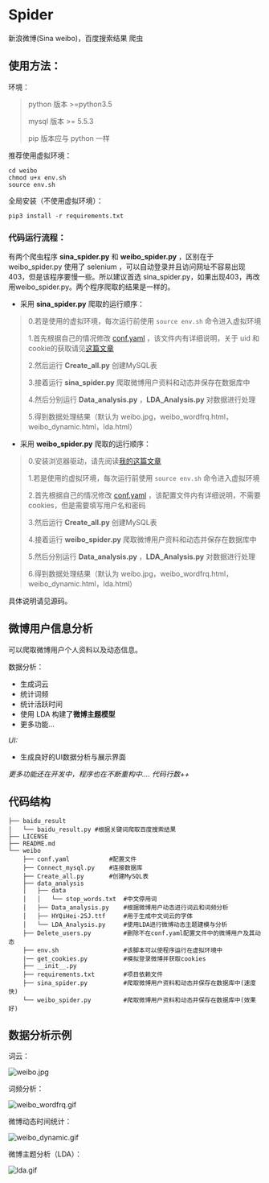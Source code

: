 # Spider
新浪微博(Sina weibo)，百度搜索结果 爬虫



## 使用方法：

环境：

> python 版本 \>=python3.5
>
> mysql 版本 \>= 5.5.3
>
> pip 版本应与 python 一样

推荐使用虚拟环境：

```
cd weibo
chmod u+x env.sh
source env.sh
```

全局安装（不使用虚拟环境）：

 `pip3 install -r requirements.txt`

### 代码运行流程：

有两个爬虫程序  **sina_spider.py** 和 **weibo_spider.py** ，区别在于 weibo_spider.py 使用了 selenium ，可以自动登录并且访问网址不容易出现403，但是该程序要慢一些。所以建议首选 sina_spider.py，如果出现403，再改用weibo_spider.py。两个程序爬取的结果是一样的。

- 采用 **sina_spider.py** 爬取的运行顺序： 

> 0.若是使用的虚拟环境，每次运行前使用 `source env.sh` 命令进入虚拟环境
>
> 1.首先根据自己的情况修改 [conf.yaml](https://github.com/starFalll/Spider/blob/master/weibo/conf.yaml) ，该文件内有详细说明，关于 uid 和 cookie的获取请见[这篇文章](https://blogof33.com/post/11/)
>
> 2.然后运行 **Create_all.py** 创建MySQL表
>
> 3.接着运行 **sina_spider.py** 爬取微博用户资料和动态并保存在数据库中
>
> 4.然后分别运行 **Data_analysis.py** ，**LDA_Analysis.py** 对数据进行处理
>
> 5.得到数据处理结果（默认为 weibo.jpg，weibo_wordfrq.html，weibo_dynamic.html，lda.html）

- 采用 **weibo_spider.py** 爬取的运行顺序：

>0.安装浏览器驱动，请先阅读[我的这篇文章](https://blogof33.com/post/12/)
>
>1.若是使用的虚拟环境，每次运行前使用 `source env.sh` 命令进入虚拟环境
>
>2.首先根据自己的情况修改 [conf.yaml](https://github.com/starFalll/Spider/blob/master/weibo/conf.yaml) ，该配置文件内有详细说明，不需要cookies，但是需要填写用户名和密码
>
>3.然后运行 **Create_all.py** 创建MySQL表
>
>4.接着运行 **weibo_spider.py** 爬取微博用户资料和动态并保存在数据库中
>
>5.然后分别运行 **Data_analysis.py** ，**LDA_Analysis.py** 对数据进行处理
>
>6.得到数据处理结果（默认为 weibo.jpg，weibo_wordfrq.html，weibo_dynamic.html，lda.html）

具体说明请见源码。



## 微博用户信息分析

可以爬取微博用户个人资料以及动态信息。

数据分析：

-  生成词云
-  统计词频
-  统计活跃时间
-  使用 LDA 构建了**微博主题模型**
-  更多功能...

*UI:*

- 生成良好的UI数据分析与展示界面

*更多功能还在开发中，程序也在不断重构中....*
*代码行数++*

## 代码结构

    ├── baidu_result
    │   └── baidu_result.py	#根据关键词爬取百度搜索结果
    ├── LICENSE
    ├── README.md
    └── weibo
        ├── conf.yaml			#配置文件
        ├── Connect_mysql.py	#连接数据库
        ├── Create_all.py		#创建MySQL表
        ├── data_analysis		
        │   ├── data			
        │   │   └── stop_words.txt	#中文停用词
        │   ├── Data_analysis.py	#根据微博用户动态进行词云和词频分析
        │   ├── HYQiHei-25J.ttf		#用于生成中文词云的字体
        │   └── LDA_Analysis.py		#使用LDA进行微博动态主题建模与分析
        ├── Delete_users.py			#删除不在conf.yaml配置文件中的微博用户及其动态
        ├── env.sh					#该脚本可以使程序运行在虚拟环境中
        |── get_cookies.py			#模拟登录微博并获取cookies
        ├── __init__.py
        ├── requirements.txt		#项目依赖文件
        ├── sina_spider.py			#爬取微博用户资料和动态并保存在数据库中(速度快)
        └── weibo_spider.py			#爬取微博用户资料和动态并保存在数据库中(效果好)

## 数据分析示例

词云：

![weibo.jpg](https://i.loli.net/2018/06/17/5b26361426b82.jpg)

词频分析：

![weibo_wordfrq.gif](https://i.loli.net/2018/06/17/5b26361503806.gif)

微博动态时间统计：

![weibo_dynamic.gif](https://i.loli.net/2018/06/17/5b26361747a64.gif)

微博主题分析（LDA）：

![lda.gif](https://i.loli.net/2018/06/17/5b263614bb666.gif)

